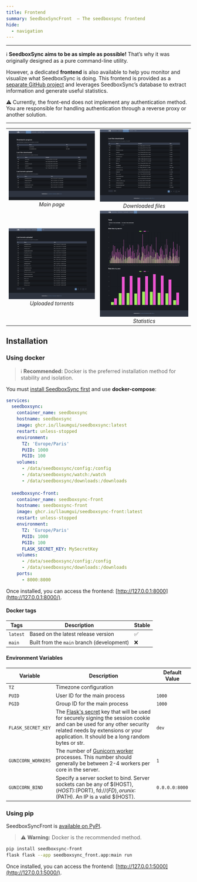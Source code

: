 ```yaml
---
title: Frontend
summary: SeedboxSyncFront  — The seedboxsync frontend
hide:
  - navigation
---
```

---

:information_source: **SeedboxSync aims to be as simple as possible!**
That’s why it was originally designed as a pure command-line utility.

However, a dedicated **frontend** is also available to help you monitor and visualize what SeedboxSync is doing.
This frontend is provided as a [separate GitHub project](https://github.com/llaumgui/seedboxsync-front) and leverages SeedboxSync’s database to extract information and generate useful statistics.

:warning: Currently, the front-end does not implement any authentication method.
You are responsible for handling authentication through a reverse proxy or another solution.

---

<div align="center">
    <table>
    <tr>
        <td align="center">
        <a href="https://raw.githubusercontent.com/llaumgui/seedboxsync-front/refs/heads/main/screenshots/homepage.png">
            <img alt="Main page" src="https://raw.githubusercontent.com/llaumgui/seedboxsync-front/refs/heads/main/screenshots/homepage.png" width="300"/>
        </a>
        <br><em>Main page</em>
        </td>
        <td align="center">
        <a href="https://raw.githubusercontent.com/llaumgui/seedboxsync-front/refs/heads/main/screenshots/downloaded.png">
            <img alt="Downloaded files" src="https://raw.githubusercontent.com/llaumgui/seedboxsync-front/refs/heads/main/screenshots/downloaded.png" width="300"/>
        </a>
        <br><em>Downloaded files</em>
        </td>
    </tr>
    <tr>
        <td align="center">
        <a href="https://raw.githubusercontent.com/llaumgui/seedboxsync-front/refs/heads/main/screenshots/uploaded.png">
            <img alt="Uploaded torrents" src="https://raw.githubusercontent.com/llaumgui/seedboxsync-front/refs/heads/main/screenshots/uploaded.png" width="300"/>
        </a>
        <br><em>Uploaded torrents</em>
        </td>
        <td align="center">
        <a href="https://raw.githubusercontent.com/llaumgui/seedboxsync-front/refs/heads/main/screenshots/stats.png">
            <img alt="Statistics" src="https://raw.githubusercontent.com/llaumgui/seedboxsync-front/refs/heads/main/screenshots/stats.png" width="300"/>
        </a>
        <br><em>Statistics</em>
        </td>
    </tr>
    </table>
</div

---

## Installation

### Using docker

> :information_source: **Recommended:** Docker is the preferred installation method for stability and isolation.

You must [install SeedboxSync first](getting-started/docker.md) and use **docker-compose**:

```yaml
services:
  seedboxsync:
    container_name: seedboxsync
    hostname: seedboxsync
    image: ghcr.io/llaumgui/seedboxsync:latest
    restart: unless-stopped
    environment:
      TZ: 'Europe/Paris'
      PUID: 1000
      PGID: 100
    volumes:
      - /data/seedboxsync/config:/config
      - /data/seedboxsync/watch:/watch
      - /data/seedboxsync/downloads:/downloads

  seedboxsync-front:
    container_name: seedboxsync-front
    hostname: seedboxsync-front
    image: ghcr.io/llaumgui/seedboxsync-front:latest
    restart: unless-stopped
    environment:
      TZ: 'Europe/Paris'
      PUID: 1000
      PGID: 100
      FLASK_SECRET_KEY: MySecretKey
    volumes:
      - /data/seedboxsync/config:/config
      - /data/seedboxsync/downloads:/downloads
    ports:
      - 8000:8000
```

Once installed, you can access the frontend: [http://127.0.0.1:8000](http://127.0.0.1:8000/).

#### Docker tags

| Tags         | Description                                     | Stable |
| ------------ | ----------------------------------------------- | ------ |
| `latest`     | Based on the latest release version             | ✅     |
| `main`       | Built from the `main` branch (development)      | ❌     |

#### Environment Variables

| Variable           | Description                                   | Default Value |
|--------------------|-----------------------------------------------|---------------|
| `TZ`               | Timezone configuration                        |               |
| `PUID`             | User ID for the main process                  | `1000`        |
| `PGID`             | Group ID for the main process                 | `1000`        |
| `FLASK_SECRET_KEY` | The [Flask's secret](https://flask.palletsprojects.com/en/stable/config/#SECRET_KEY) key that will be used for securely signing the session cookie and can be used for any other security related needs by extensions or your application. It should be a long random bytes or str. | `dev` |
| `GUNICORN_WORKERS` | The number of [Gunicorn worker](https://docs.gunicorn.org/en/stable/run.html#commonly-used-arguments) processes. This number should generally be between 2-4 workers per core in the server. | `1` |
| `GUNICORN_BIND`    | Specify a server socket to bind. Server sockets can be any of $(HOST), $(HOST):$(PORT), fd://$(FD), or unix:$(PATH). An IP is a valid $(HOST). | `0.0.0.0:8000` |

### Using pip

SeedboxSyncFront is [available on PyPI](https://pypi.org/project/seedboxsync-front/).

> :warning: **Warning:** Docker is the recommended method.

```bash
pip install seedboxsync-front
flask flask --app seedboxsync_front.app:main run
```

Once installed, you can access the frontend: [http://127.0.0.1:5000](http://127.0.0.1:5000/).
